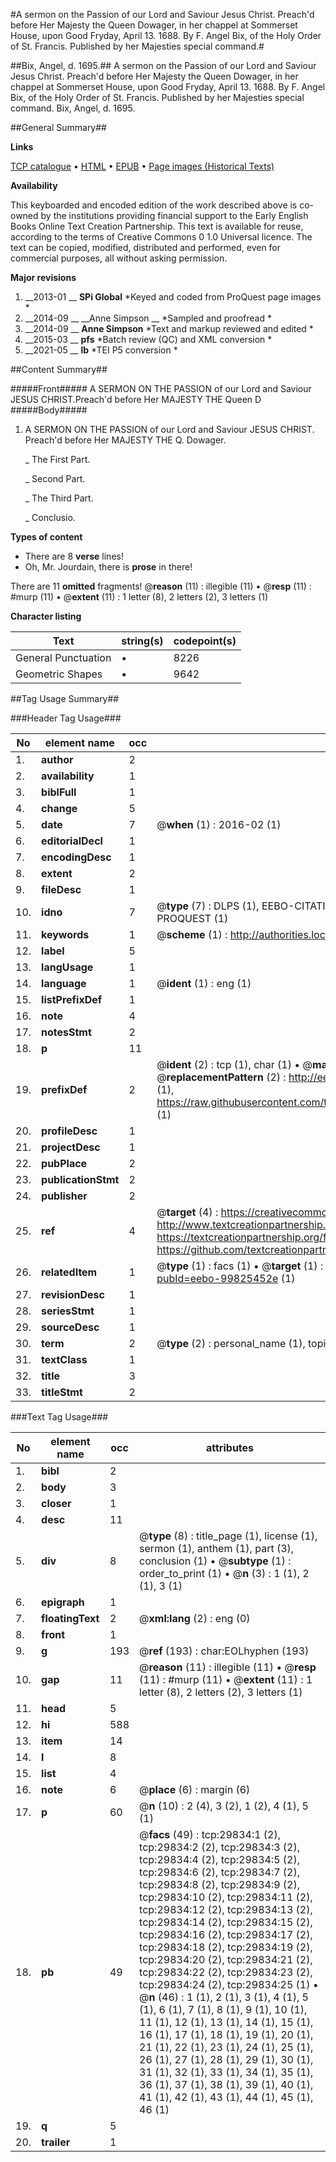 #A sermon on the Passion of our Lord and Saviour Jesus Christ. Preach'd before Her Majesty the Queen Dowager, in her chappel at Sommerset House, upon Good Fryday, April 13. 1688. By F. Angel Bix, of the Holy Order of St. Francis. Published by her Majesties special command.#

##Bix, Angel, d. 1695.##
A sermon on the Passion of our Lord and Saviour Jesus Christ. Preach'd before Her Majesty the Queen Dowager, in her chappel at Sommerset House, upon Good Fryday, April 13. 1688. By F. Angel Bix, of the Holy Order of St. Francis. Published by her Majesties special command.
Bix, Angel, d. 1695.

##General Summary##

**Links**

[TCP catalogue](http://www.ota.ox.ac.uk/tcp/)  • 
[HTML](http://tei.it.ox.ac.uk/tcp/Texts-HTML/free/A28/A28266.html)  • 
[EPUB](http://tei.it.ox.ac.uk/tcp/Texts-EPUB/free/A28/A28266.epub) • 
[Page images (Historical Texts)](https://historicaltexts.jisc.ac.uk/eebo-99825452e)

**Availability**

This keyboarded and encoded edition of the work described above is co-owned by the
    institutions providing financial support to the Early English Books Online Text Creation
    Partnership. This text is available for reuse, according to the terms of  Creative Commons 0 1.0 Universal
    licence. The text can be copied, modified, distributed and performed, even for commercial
    purposes, all without asking permission.

**Major revisions**

1. __2013-01 __ __SPi Global__ *Keyed and coded from ProQuest page images *
1. __2014-09 __ __Anne Simpson __ *Sampled and proofread *
1. __2014-09 __ __Anne Simpson__ *Text and markup reviewed and edited *
1. __2015-03 __ __pfs__ *Batch review (QC) and XML conversion *
1. __2021-05 __ __lb__ *TEI P5 conversion *

##Content Summary##

#####Front#####
A SERMON ON THE PASSION of our Lord and Saviour JESUS CHRIST.Preach'd before Her MAJESTY THE Queen D
#####Body#####

1. A SERMON ON THE PASSION of our Lord and Saviour JESUS CHRIST. Preach'd before Her MAJESTY THE Q. Dowager.

    _ The First Part.

    _ Second Part.

    _ The Third Part.

    _ Conclusio.

**Types of content**

  * There are 8 **verse** lines!
  * Oh, Mr. Jourdain, there is **prose** in there!

There are 11 **omitted** fragments! 
 @__reason__ (11) : illegible (11)  •  @__resp__ (11) : #murp (11)  •  @__extent__ (11) : 1 letter (8), 2 letters (2), 3 letters (1)

**Character listing**


|Text|string(s)|codepoint(s)|
|---|---|---|
|General Punctuation|•|8226|
|Geometric Shapes|▪|9642|

##Tag Usage Summary##

###Header Tag Usage###

|No|element name|occ|attributes|
|---|---|---|---|
|1.|__author__|2||
|2.|__availability__|1||
|3.|__biblFull__|1||
|4.|__change__|5||
|5.|__date__|7| @__when__ (1) : 2016-02 (1)|
|6.|__editorialDecl__|1||
|7.|__encodingDesc__|1||
|8.|__extent__|2||
|9.|__fileDesc__|1||
|10.|__idno__|7| @__type__ (7) : DLPS (1), EEBO-CITATION (1), VID (1), EEBO-PROQUEST (1), STC (2), PROQUEST (1)|
|11.|__keywords__|1| @__scheme__ (1) : http://authorities.loc.gov/ (1)|
|12.|__label__|5||
|13.|__langUsage__|1||
|14.|__language__|1| @__ident__ (1) : eng (1)|
|15.|__listPrefixDef__|1||
|16.|__note__|4||
|17.|__notesStmt__|2||
|18.|__p__|11||
|19.|__prefixDef__|2| @__ident__ (2) : tcp (1), char (1)  •  @__matchPattern__ (2) : ([0-9\-]+):([0-9IVX]+) (1), (.+) (1)  •  @__replacementPattern__ (2) : http://eebo.chadwyck.com/downloadtiff?vid=$1&page=$2 (1), https://raw.githubusercontent.com/textcreationpartnership/Texts/master/tcpchars.xml#$1 (1)|
|20.|__profileDesc__|1||
|21.|__projectDesc__|1||
|22.|__pubPlace__|2||
|23.|__publicationStmt__|2||
|24.|__publisher__|2||
|25.|__ref__|4| @__target__ (4) : https://creativecommons.org/publicdomain/zero/1.0/ (1), http://www.textcreationpartnership.org/docs/. (1), https://textcreationpartnership.org/faq/#faq05 (1), https://github.com/textcreationpartnership (1)|
|26.|__relatedItem__|1| @__type__ (1) : facs (1)  •  @__target__ (1) : https://data.historicaltexts.jisc.ac.uk/view?pubId=eebo-99825452e (1)|
|27.|__revisionDesc__|1||
|28.|__seriesStmt__|1||
|29.|__sourceDesc__|1||
|30.|__term__|2| @__type__ (2) : personal_name (1), topical_term (1)|
|31.|__textClass__|1||
|32.|__title__|3||
|33.|__titleStmt__|2||


###Text Tag Usage###

|No|element name|occ|attributes|
|---|---|---|---|
|1.|__bibl__|2||
|2.|__body__|3||
|3.|__closer__|1||
|4.|__desc__|11||
|5.|__div__|8| @__type__ (8) : title_page (1), license (1), sermon (1), anthem (1), part (3), conclusion (1)  •  @__subtype__ (1) : order_to_print (1)  •  @__n__ (3) : 1 (1), 2 (1), 3 (1)|
|6.|__epigraph__|1||
|7.|__floatingText__|2| @__xml:lang__ (2) : eng (0)|
|8.|__front__|1||
|9.|__g__|193| @__ref__ (193) : char:EOLhyphen (193)|
|10.|__gap__|11| @__reason__ (11) : illegible (11)  •  @__resp__ (11) : #murp (11)  •  @__extent__ (11) : 1 letter (8), 2 letters (2), 3 letters (1)|
|11.|__head__|5||
|12.|__hi__|588||
|13.|__item__|14||
|14.|__l__|8||
|15.|__list__|4||
|16.|__note__|6| @__place__ (6) : margin (6)|
|17.|__p__|60| @__n__ (10) : 2 (4), 3 (2), 1 (2), 4 (1), 5 (1)|
|18.|__pb__|49| @__facs__ (49) : tcp:29834:1 (2), tcp:29834:2 (2), tcp:29834:3 (2), tcp:29834:4 (2), tcp:29834:5 (2), tcp:29834:6 (2), tcp:29834:7 (2), tcp:29834:8 (2), tcp:29834:9 (2), tcp:29834:10 (2), tcp:29834:11 (2), tcp:29834:12 (2), tcp:29834:13 (2), tcp:29834:14 (2), tcp:29834:15 (2), tcp:29834:16 (2), tcp:29834:17 (2), tcp:29834:18 (2), tcp:29834:19 (2), tcp:29834:20 (2), tcp:29834:21 (2), tcp:29834:22 (2), tcp:29834:23 (2), tcp:29834:24 (2), tcp:29834:25 (1)  •  @__n__ (46) : 1 (1), 2 (1), 3 (1), 4 (1), 5 (1), 6 (1), 7 (1), 8 (1), 9 (1), 10 (1), 11 (1), 12 (1), 13 (1), 14 (1), 15 (1), 16 (1), 17 (1), 18 (1), 19 (1), 20 (1), 21 (1), 22 (1), 23 (1), 24 (1), 25 (1), 26 (1), 27 (1), 28 (1), 29 (1), 30 (1), 31 (1), 32 (1), 33 (1), 34 (1), 35 (1), 36 (1), 37 (1), 38 (1), 39 (1), 40 (1), 41 (1), 42 (1), 43 (1), 44 (1), 45 (1), 46 (1)|
|19.|__q__|5||
|20.|__trailer__|1||
